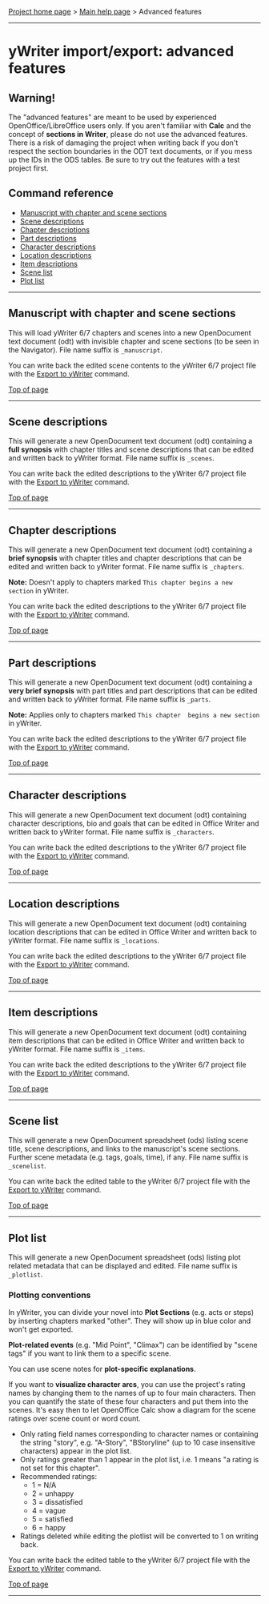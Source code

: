 [Project home page](https://peter88213.github.io/pywoo/) > [Main help page](help) > Advanced features

------------------------------------------------------------------------

# yWriter import/export: advanced features

## Warning!

The "advanced features" are meant to be used by experienced
OpenOffice/LibreOffice users only. If you aren\'t familiar with **Calc**
and the concept of **sections in Writer**, please do not use the
advanced features. There is a risk of damaging the project when writing
back if you don\'t respect the section boundaries in the ODT text
documents, or if you mess up the IDs in the ODS tables. Be sure to try
out the features with a test project first.

## Command reference

-   [Manuscript with chapter and scene
    sections](#manuscript-with-chapter-and-scene-sections)
-   [Scene descriptions](#scene-descriptions)
-   [Chapter descriptions](#chapter-descriptions)
-   [Part descriptions](#part-descriptions)
-   [Character descriptions](#character-descriptions)
-   [Location descriptions](#location-descriptions)
-   [Item descriptions](#item-descriptions)
-   [Scene list](#scene-list)
-   [Plot list](#plot-list)

------------------------------------------------------------------------

## Manuscript with chapter and scene sections

This will load yWriter 6/7 chapters and scenes into a new OpenDocument
text document (odt) with invisible chapter and scene sections (to be
seen in the Navigator). File name suffix is `_manuscript`.

You can write back the edited scene contents to the yWriter 6/7 project
file with the [Export to yWriter](help#export_to_ywriter) command.

[Top of page](#top)

------------------------------------------------------------------------

## Scene descriptions

This will generate a new OpenDocument text document (odt) containing a
**full synopsis** with chapter titles and scene descriptions that can be
edited and written back to yWriter format. File name suffix is
`_scenes`.

You can write back the edited descriptions to the yWriter 6/7 project
file with the [Export to yWriter](help#export_to_ywriter) command.

[Top of page](#top)

------------------------------------------------------------------------

## Chapter descriptions

This will generate a new OpenDocument text document (odt) containing a
**brief synopsis** with chapter titles and chapter descriptions that can
be edited and written back to yWriter format. File name suffix is
`_chapters`.

**Note:** Doesn\'t apply to chapters marked
`This chapter begins a new section` in yWriter.

You can write back the edited descriptions to the yWriter 6/7 project
file with the [Export to yWriter](help#export-to-ywriter) command.

[Top of page](#top)

------------------------------------------------------------------------

## Part descriptions

This will generate a new OpenDocument text document (odt) containing a
**very brief synopsis** with part titles and part descriptions that can
be edited and written back to yWriter format. File name suffix is
`_parts`.

**Note:** Applies only to chapters marked
`This chapter  begins a new section` in yWriter.

You can write back the edited descriptions to the yWriter 6/7 project
file with the [Export to yWriter](help#export-to-ywriter) command.

[Top of page](#top)

------------------------------------------------------------------------

## Character descriptions

This will generate a new OpenDocument text document (odt) containing
character descriptions, bio and goals that can be edited in Office
Writer and written back to yWriter format. File name suffix is
`_characters`.

You can write back the edited descriptions to the yWriter 6/7 project
file with the [Export to yWriter](help#export-to-ywriter) command.

[Top of page](#top)

------------------------------------------------------------------------

## Location descriptions

This will generate a new OpenDocument text document (odt) containing
location descriptions that can be edited in Office Writer and written
back to yWriter format. File name suffix is `_locations`.

You can write back the edited descriptions to the yWriter 6/7 project
file with the [Export to yWriter](help#export-to-ywriter) command.

[Top of page](#top)

------------------------------------------------------------------------

## Item descriptions

This will generate a new OpenDocument text document (odt) containing
item descriptions that can be edited in Office Writer and written back
to yWriter format. File name suffix is `_items`.

You can write back the edited descriptions to the yWriter 6/7 project
file with the [Export to yWriter](help#export-to-ywriter) command.

[Top of page](#top)

------------------------------------------------------------------------

## Scene list

This will generate a new OpenDocument spreadsheet (ods) listing scene
title, scene descriptions, and links to the manuscript\'s scene
sections. Further scene metadata (e.g. tags, goals, time), if any. File
name suffix is `_scenelist`.

You can write back the edited table to the yWriter 6/7 project file with
the [Export to yWriter](help#export-to-ywriter) command.

[Top of page](#top)

------------------------------------------------------------------------

## Plot list

This will generate a new OpenDocument spreadsheet (ods) listing plot
related metadata that can be displayed and edited. File name suffix is
`_plotlist`.

### Plotting conventions

In yWriter, you can divide your novel into **Plot Sections** (e.g. acts
or steps) by inserting chapters marked "other". They will show up in
blue color and won\'t get exported.

**Plot-related events** (e.g. "Mid Point", "Climax") can be
identified by "scene tags" if you want to link them to a specific
scene.

You can use scene notes for **plot-specific explanations**.

If you want to **visualize character arcs**, you can use the project\'s
rating names by changing them to the names of up to four main
characters. Then you can quantify the state of these four characters and
put them into the scenes. It\'s easy then to let OpenOffice Calc show a
diagram for the scene ratings over scene count or word count.

-   Only rating field names corresponding to character names or
    containing the string "story", e.g. "A-Story", "BStoryline"
    (up to 10 case insensitive characters) appear in the plot list.
-   Only ratings greater than 1 appear in the plot list, i.e. 1 means
    "a rating is not set for this chapter".
-   Recommended ratings:
    -   1 = N/A
    -   2 = unhappy
    -   3 = dissatisfied
    -   4 = vague
    -   5 = satisfied
    -   6 = happy
-   Ratings deleted while editing the plotlist will be converted to 1 on
    writing back.

You can write back the edited table to the yWriter 6/7 project file with
the [Export to yWriter](help#export-to-ywriter) command.

[Top of page](#top)

------------------------------------------------------------------------
